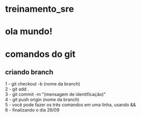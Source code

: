 # treinamento_sre
# ola mundo!
# comandos do git

## criando branch

1 - git checkout -b (nome da branch)  
2 - git add .  
3 - git commit -m "(mensagem de identificação)"  
4 - git push origin (nome da branch)  
5 - você pode fazer os três comandos em uma linha, usando &&  
6 - finalizando o dia 26/09  